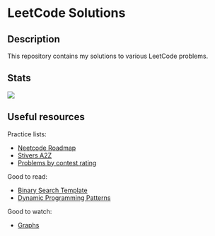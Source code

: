 # LeetCode Solutions

## Description

This repository contains my solutions to various LeetCode problems.

## Stats

![](https://leetcard.jacoblin.cool/jacoblincool?border=0&radius=20)

## Useful resources

Practice lists:

- [Neetcode Roadmap](https://neetcode.io/roadmap)
- [Stivers A2Z](https://takeuforward.org/strivers-a2z-dsa-course/strivers-a2z-dsa-course-sheet-2/)
- [Problems by contest rating](https://zerotrac.github.io/leetcode_problem_rating/#/)

Good to read:

- [Binary Search Template](https://leetcode.com/discuss/general-discussion/786126/Python-Powerful-Ultimate-Binary-Search-Template.-Solved-many-problems)
- [Dynamic Programming Patterns](https://leetcode.com/discuss/general-discussion/458695/dynamic-programming-patterns)

Good to watch:

- [Graphs](https://www.youtube.com/watch?v=tWVWeAqZ0WU)
